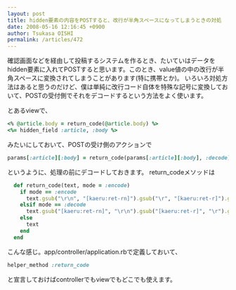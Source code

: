 ```yaml
---
layout: post
title: hidden要素の内容をPOSTすると、改行が半角スペースになってしまうときの対処
date: 2008-05-16 12:16:45 +0900
author: Tsukasa OISHI
permalink: /articles/472
---
```


確認画面などを経由して投稿するシステムを作るとき、たいていはデータをhidden要素に入れてPOSTすると思います。このとき、value値の中の改行が半角スペースに変換されてしまうことがあります(特に携帯とか)。
いろいろ対処方法はあると思うのだけど、僕は単純に改行コード自体を特殊な記号に変換しておいて、POSTの受付側でそれをデコードするという方法をよく使います。

とあるviewで、

```ruby
<% @article.body = return_code(@article.body) %>
<%= hidden_field :article, :body %>
```

みたいにしておいて、POSTの受け側のアクションで

```ruby
params[:article][:body] = return_code(params[:article][:body], :decode)
```

というように、処理の前にデコードしておきます。
return\_codeメソッドは

```ruby
  def return_code(text, mode = :encode)
    if mode == :encode
      text.gsub("\r\n", "[kaeru:ret-rn]").gsub("\r", "[kaeru:ret-r]").gsub("\n", "[kaeru:ret-n]")
    elsif mode == :decode
      text.gsub("[kaeru:ret-rn]", "\r\n").gsub("[kaeru:ret-r]", "\r").gsub("[kaeru:ret-n]", "\n")
    else
      text
    end
  end
```

こんな感じ。app/controller/application.rbで定義しておいて、

```ruby
helper_method :return_code
```

と宣言しておけばcontrollerでもviewでもどこでも使えます。

